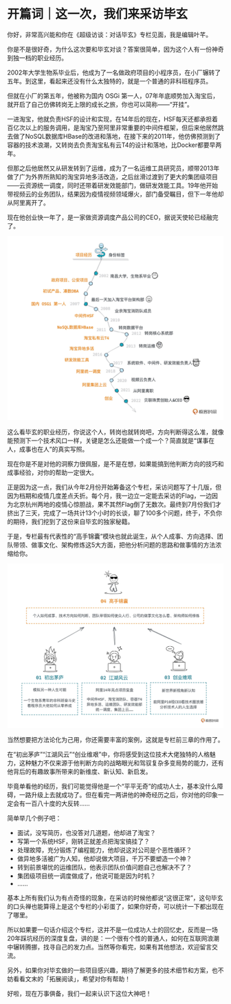 # 开篇词｜这一次，我们来采访毕玄
你好，非常高兴能和你在《超级访谈：对话毕玄》专栏见面，我是编辑叶芊。

你是不是很好奇，为什么这次要和毕玄对谈？答案很简单，因为这个人有一份神奇到独一档的职业经历。

2002年大学生物系毕业后，他成为了一名做政府项目的小程序员，在小厂辗转了五年。到这里，看起来还没有什么太独特的，就是一个普通的非科班程序员。

但就在小厂的第五年，他被称为国内 OSGi 第一人，07年年底顺势加入淘宝后，就开启了自己仿佛转岗无上限的成长之旅，你也可以简称——“开挂”。

一进淘宝，他就负责HSF的设计和实现，在14年后的现在，HSF每天还都承担着百亿次以上的服务调用，是淘宝乃至阿里非常重要的中间件框架，但后来他居然跳去做了NoSQL数据库HBase的改进和落地，在接下来的2011年，他仿佛预测到了容器的技术浪潮，又转岗去负责淘宝私有云T4的设计和落地，比Docker都要早两年。

但那之后他居然又从研发转到了运维，成为了一名运维工具研究员，顺带2013年做了广为外界所熟知的淘宝异地多活改造，之后丝滑过渡到了更大的集团级项目——云资源统一调度，同时还带着研发效能部门，做研发效能工具。19年他开始带视频云的业务团队，结果因为疫情视频领域爆火，部门备受瞩目，但下一年他却从阿里离开了。

现在他创业快一年了，是一家做资源调度产品公司的CEO，据说天使轮已经融完了。

![图片](images/576210/83a3a3a71f302e716c64850790ab51ee.jpg)

这么看毕玄的职业经历，你说这个人，转岗也就转岗吧，方向判断得这么准，就像能预测下一个技术风口一样，关键是怎么还能做一个成一个？简直就是“谋事在人，成事也在人”的真实写照。

现在你是不是对他的洞察力很佩服，是不是在想，如果能搞到他判断方向的技巧和成事经验，对你的帮助一定很大。

正是因为这一点，我们从今年2月份开始筹备这个专栏，采访问题写了十几版，但因为档期和疫情几度差点夭折。每个月，我一边立一定能去采访的Flag，一边因为北京杭州两地的疫情心惊胆战，果不其然Flag倒了无数次。最终到7月份我们才挤出了三天，完成了一场共计13个小时的长谈，聊了100多个问题，终于，不负你的期待，我们挖到了这份来自毕玄的独家秘籍。

于是，专栏最有代表性的“高手锦囊”模块也就此诞生，从个人成事、方向选择、团队带领、做事文化、架构修炼这5大方面，把他分析问题的思路和做事情的方法浓缩给你。

![图片](images/576210/ed70ecc85f2bc4e88a6941e82a491ec9.jpg)

当然想要把方法论化为己用，你还需要丰富的案例，这就是专栏前三章的作用了。

在“初出茅庐”“江湖风云”“创业维艰”中，你将感受到这位技术大佬独特的人格魅力，这种魅力不仅来源于他判断方向的战略眼光和驾驭复杂多变局势的能力，还有他背后的有趣故事所带来的新维度、新认知、新启发。

毕竟单看他的经历，我们可能觉得他是一个“平平无奇”的成功人士，基本没什么障碍，一路升级上去就成功了。但在看完一两讲他的神奇经历之后，你对他的印象一定会有一百八十度的大反转……

简单举几个例子吧：

- 面试，没写简历，也没答对几道题，他却进了淘宝？
- 写第一个系统HSF，刚转正就差点把淘宝搞挂了？
- 处理故障，充分锻炼了编程能力，他却说这对公司是个恶性循环？
- 做异地多活被广为人知，他却说做大项目，千万不要塑造一个神？
- 转到前景堪忧的运维团队，他表示团队价值问题自己也解决不了？
- 集团级项目统一调度做成了，他说可能是因为时机？
- ……

基本上所有我们认为有点奇怪的现象，在采访的时候他都说“这很正常”，这句毕玄的口头禅也能算得上是这个专栏的小彩蛋了，如果你好奇，可以统计一下都出现在了哪里。

所以如果要一句话介绍这个专栏，这并不是一位成功人士的回忆史，反而是一场20年踩坑经历的深度复盘，讲的是：一个很有个性的普通人，如何在互联网浪潮中辗转腾挪，找寻自己的发力点。当然等你看完，如果有其他想法，欢迎留言交流。

另外，如果你对毕玄做的一些项目感兴趣，期待了解更多的技术细节和方案，也不妨看看文末的「拓展阅读」，希望对你有帮助！

好啦，现在万事俱备，我们一起来认识下这位大神吧！